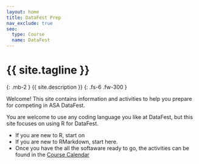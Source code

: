 ```yaml
---
layout: home
title: DataFest Prep
nav_exclude: true
seo:
  type: Course
  name: DataFest 
---
```


# {{ site.tagline }}
{: .mb-2 }
{{ site.description }}
{: .fs-6 .fw-300 }


Welcome! This site contains information and activities to help you prepare for competing in ASA DataFest.

You are welcome to use any coding language you like at DataFest, but this site focuses on using R for DataFest. 

* If you are new to R, start on 
* If you are new to RMarkdown, start here. 
* Once you have the all the softaware ready to go, the activities can be found in the [Course Calendar](https://datafest-prep.github.io//calendar/)

